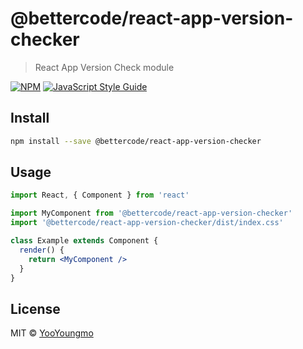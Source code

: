 # @bettercode/react-app-version-checker

> React App Version Check module

[![NPM](https://img.shields.io/npm/v/@bettercode/react-app-version-checker.svg)](https://www.npmjs.com/package/@bettercode/react-app-version-checker) [![JavaScript Style Guide](https://img.shields.io/badge/code_style-standard-brightgreen.svg)](https://standardjs.com)

## Install

```bash
npm install --save @bettercode/react-app-version-checker
```

## Usage

```jsx
import React, { Component } from 'react'

import MyComponent from '@bettercode/react-app-version-checker'
import '@bettercode/react-app-version-checker/dist/index.css'

class Example extends Component {
  render() {
    return <MyComponent />
  }
}
```

## License

MIT © [YooYoungmo](https://github.com/YooYoungmo)
